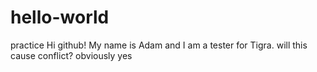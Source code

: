 # hello-world
practice
Hi github!
My name is Adam and I am a tester for Tigra.
will this cause conflict?
obviously yes
